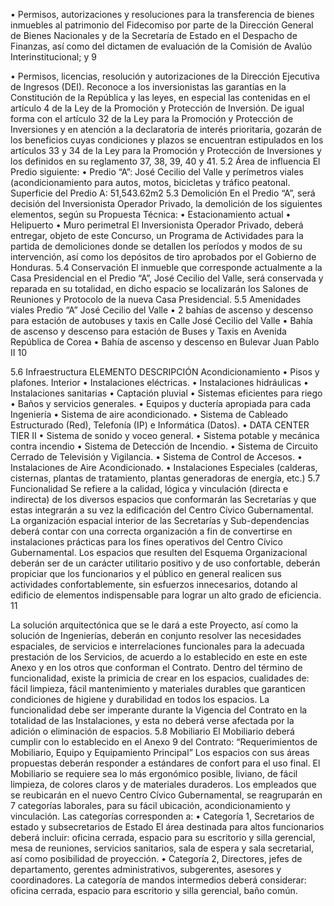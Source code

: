 • Permisos, autorizaciones y resoluciones para la transferencia de bienes inmuebles al
patrimonio del Fidecomiso por parte de la Dirección General de Bienes Nacionales y de la
Secretaría de Estado en el Despacho de Finanzas, así como del dictamen de evaluación de
la Comisión de Avalúo Interinstitucional; y
9

• Permisos, licencias, resolución y autorizaciones de la Dirección Ejecutiva de Ingresos (DEI).
Reconoce a los inversionistas las garantías en la Constitución de la República y las leyes,
en especial las contenidas en el artículo 4 de la Ley de la Promoción y Protección de
Inversión. De igual forma con el artículo 32 de la Ley para la Promoción y Protección de
Inversiones y en atención a la declaratoria de interés prioritaria, gozarán de los beneficios
cuyas condiciones y plazos se encuentran estipulados en los artículos 33 y 34 de la Ley
para la Promoción y Protección de Inversiones y los definidos en su reglamento 37, 38, 39,
40 y 41.
5.2 Área de influencia
El Predio siguiente:
• Predio “A”: José Cecilio del Valle y perímetros viales (acondicionamiento para autos, motos,
bicicletas y tráfico peatonal. Superficie del Predio A: 51,543.62m2
5.3 Demolición
En el Predio “A”, será decisión del Inversionista Operador Privado, la demolición de los
siguientes elementos, según su Propuesta Técnica:
• Estacionamiento actual
• Helipuerto
• Muro perimetral
El Inversionista Operador Privado, deberá entregar, objeto de este Concurso, un Programa de
Actividades para la partida de demoliciones donde se detallen los períodos y modos de su
intervención, así como los depósitos de tiro aprobados por el Gobierno de Honduras.
5.4 Conservación
El inmueble que corresponde actualmente a la Casa Presidencial en el Predio “A”, José Cecilio del
Valle, será conservada y reparada en su totalidad, en dicho espacio se localizarán los Salones de
Reuniones y Protocolo de la nueva Casa Presidencial.
5.5 Amenidades viales
Predio “A” José Cecilio del Valle
• 2 bahías de ascenso y descenso para estación de autobuses y taxis en Calle José Cecilio
del Valle
• Bahía de ascenso y descenso para estación de Buses y Taxis en Avenida República de
Corea
• Bahía de ascenso y descenso en Bulevar Juan Pablo II
10

5.6 Infraestructura
ELEMENTO DESCRIPCIÓN
Acondicionamiento • Pisos y plafones.
Interior • Instalaciones eléctricas.
• Instalaciones hidráulicas
• Instalaciones sanitarias
• Captación pluvial
• Sistemas eficientes para riego
• Baños y servicios generales.
• Equipos y ductería apropiada para cada Ingeniería
• Sistema de aire acondicionado.
• Sistema de Cableado Estructurado (Red), Telefonía (IP)
e Informática (Datos).
• DATA CENTER TIER II
• Sistema de sonido y voceo general.
• Sistema potable y mecánica contra incendio
• Sistema de Detección de Incendio.
• Sistema de Circuito Cerrado de Televisión y Vigilancia.
• Sistema de Control de Accesos.
• Instalaciones de Aire Acondicionado.
• Instalaciones Especiales (calderas, cisternas, plantas de tratamiento,
plantas generadoras de energía, etc.)
5.7 Funcionalidad
Se refiere a la calidad, lógica y vinculación (directa e indirecta) de los diversos espacios que
conformarán las Secretarías y que estas integrarán a su vez la edificación del Centro Cívico
Gubernamental. La organización espacial interior de las Secretarías y Sub-dependencias deberá
contar con una correcta organización a fin de convertirse en instalaciones prácticas para los fines
operativos del Centro Cívico Gubernamental.
Los espacios que resulten del Esquema Organizacional deberán ser de un carácter utilitario
positivo y de uso confortable, deberán propiciar que los funcionarios y el público en general realicen
sus actividades confortablemente, sin esfuerzos innecesarios, dotando al edificio de elementos
indispensable para lograr un alto grado de eficiencia.
11

La solución arquitectónica que se le dará a este Proyecto, así como la solución de Ingenierías,
deberán en conjunto resolver las necesidades espaciales, de servicios e interrelaciones funcionales
para la adecuada prestación de los Servicios, de acuerdo a lo establecido en este en este Anexo y
en los otros que conforman el Contrato.
Dentro del término de funcionalidad, existe la primicia de crear en los espacios, cualidades de: fácil
limpieza, fácil mantenimiento y materiales durables que garanticen condiciones de higiene y
durabilidad en todos los espacios.
La funcionalidad debe ser imperante durante la Vigencia del Contrato en la totalidad de las
Instalaciones, y esta no deberá verse afectada por la adición o eliminación de espacios.
5.8 Mobiliario
El Mobiliario deberá cumplir con lo establecido en el Anexo 9 del Contrato: “Requerimientos de
Mobiliario, Equipo y Equipamiento Principal”
Los espacios con sus áreas propuestas deberán responder a estándares de confort para el uso final.
El Mobiliario se requiere sea lo más ergonómico posible, liviano, de fácil limpieza, de colores claros y
de materiales duraderos.
Los empleados que se reubicarán en el nuevo Centro Cívico Gubernamental, se reagruparán en 7
categorías laborales, para su fácil ubicación, acondicionamiento y vinculación. Las categorías
corresponden a:
• Categoría 1, Secretarios de estado y subsecretarios de Estado
El área destinada para altos funcionarios deberá incluir: oficina cerrada, espacio para su
escritorio y silla gerencial, mesa de reuniones, servicios sanitarios, sala de espera y sala
secretarial, así como posibilidad de proyección.
• Categoría 2, Directores, jefes de departamento, gerentes administrativos, subgerentes,
asesores y coordinadores.
La categoría de mandos intermedios deberá considerar: oficina cerrada, espacio para
escritorio y silla gerencial, baño común.

